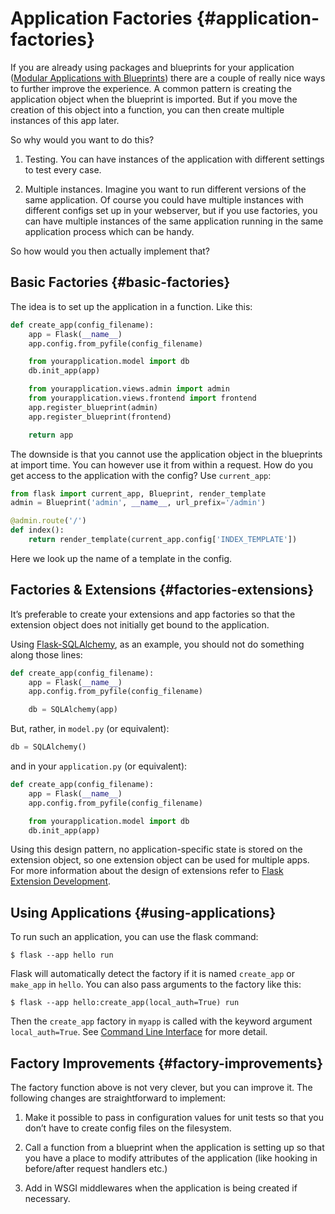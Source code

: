 # Application Factories {#application-factories}

If you are already using packages and blueprints for your application ([Modular Applications with Blueprints](/python/flask/user_guide/blueprint#modular-applications-with-blueprints)) there are a couple of really nice ways to further improve the experience. A common pattern is creating the application object when the blueprint is imported. But if you move the creation of this object into a function, you can then create multiple instances of this app later.

So why would you want to do this?

1. Testing. You can have instances of the application with different settings to test every case.

2. Multiple instances. Imagine you want to run different versions of the same application. Of course you could have multiple instances with different configs set up in your webserver, but if you use factories, you can have multiple instances of the same application running in the same application process which can be handy.

So how would you then actually implement that?

## Basic Factories {#basic-factories}

The idea is to set up the application in a function. Like this:

```python
def create_app(config_filename):
    app = Flask(__name__)
    app.config.from_pyfile(config_filename)

    from yourapplication.model import db
    db.init_app(app)

    from yourapplication.views.admin import admin
    from yourapplication.views.frontend import frontend
    app.register_blueprint(admin)
    app.register_blueprint(frontend)

    return app
```

The downside is that you cannot use the application object in the blueprints at import time. You can however use it from within a request. How do you get access to the application with the config? Use `current_app`:

```python
from flask import current_app, Blueprint, render_template
admin = Blueprint('admin', __name__, url_prefix='/admin')

@admin.route('/')
def index():
    return render_template(current_app.config['INDEX_TEMPLATE'])
```

Here we look up the name of a template in the config.

## Factories & Extensions {#factories-extensions}

It’s preferable to create your extensions and app factories so that the extension object does not initially get bound to the application.

Using [Flask-SQLAlchemy](https://flask-sqlalchemy.palletsprojects.com/), as an example, you should not do something along those lines:

```python
def create_app(config_filename):
    app = Flask(__name__)
    app.config.from_pyfile(config_filename)

    db = SQLAlchemy(app)
```

But, rather, in `model.py` (or equivalent):

```python
db = SQLAlchemy()
```

and in your `application.py` (or equivalent):

```python
def create_app(config_filename):
    app = Flask(__name__)
    app.config.from_pyfile(config_filename)

    from yourapplication.model import db
    db.init_app(app)
```

Using this design pattern, no application-specific state is stored on the extension object, so one extension object can be used for multiple apps. For more information about the design of extensions refer to [Flask Extension Development](/python/flask/additional_note/flask_extension#flask-extension-development).

## Using Applications {#using-applications}

To run such an application, you can use the flask command:

```shell
$ flask --app hello run
```

Flask will automatically detect the factory if it is named `create_app` or `make_app` in `hello`. You can also pass arguments to the factory like this:

```shell
$ flask --app hello:create_app(local_auth=True) run
```

Then the `create_app` factory in `myapp` is called with the keyword argument `local_auth=True`. See [Command Line Interface](/python/flask/user_guide/cmd_interface#command-line-interface) for more detail.

## Factory Improvements {#factory-improvements}

The factory function above is not very clever, but you can improve it. The following changes are straightforward to implement:

1. Make it possible to pass in configuration values for unit tests so that you don’t have to create config files on the filesystem.

2. Call a function from a blueprint when the application is setting up so that you have a place to modify attributes of the application (like hooking in before/after request handlers etc.)

3. Add in WSGI middlewares when the application is being created if necessary.